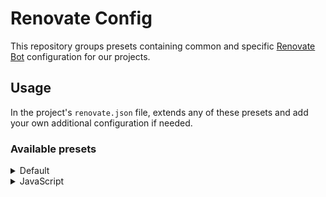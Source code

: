 # Renovate Config

This repository groups presets containing common and specific [Renovate Bot](https://docs.renovatebot.com/config-presets/#github-hosted-presets) configuration for our projects.

## Usage

In the project's `renovate.json` file, extends any of these presets and add your own additional configuration if needed.

### Available presets

<details>
  <summary>Default</summary>

```json
{
  "extends": ["github>gr4vy/renovate-config"]
}
```

</details>

<details>
  <summary>JavaScript</summary>

```json
{
  "extends": ["github>gr4vy/renovate-config:javascript"]
}
```

</details>
